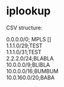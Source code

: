 # iplookup

CSV structure:

0.0.0.0/0; MPLS []  
1.1.1.0/29;TEST  
1.1.1.0/31;TEST  
2.2.2.0/24;BLABLA  
10.0.0.0/9;BLIBLA  
10.0.0.0/16;BUMBUM  
10.0.160.0/20;BABA  
